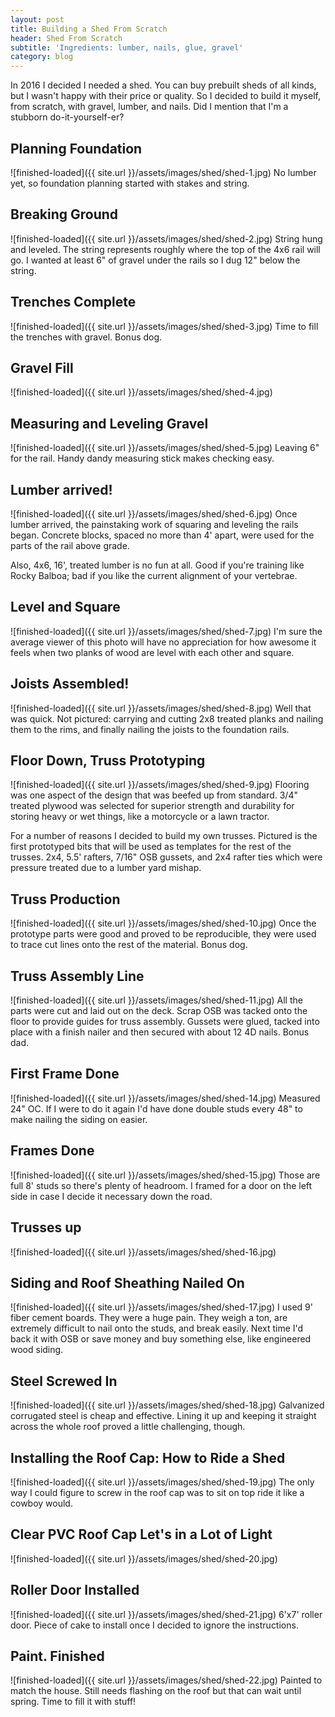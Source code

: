 ```yaml
---
layout: post
title: Building a Shed From Scratch
header: Shed From Scratch
subtitle: 'Ingredients: lumber, nails, glue, gravel'
category: blog
---
```


In 2016 I decided I needed a shed. You can buy prebuilt sheds of all kinds, but I wasn't happy with their price or quality. So I decided to build it myself, from scratch, with gravel, lumber, and nails. Did I mention that I'm a stubborn do-it-yourself-er?

## Planning Foundation
![finished-loaded]({{ site.url }}/assets/images/shed/shed-1.jpg)
No lumber yet, so foundation planning started with stakes and string.

## Breaking Ground
![finished-loaded]({{ site.url }}/assets/images/shed/shed-2.jpg)
String hung and leveled. The string represents roughly where the top of the 4x6 rail will go. I wanted at least 6" of gravel under the rails so I dug 12" below the string.

## Trenches Complete
![finished-loaded]({{ site.url }}/assets/images/shed/shed-3.jpg)
Time to fill the trenches with gravel. Bonus dog.

## Gravel Fill
![finished-loaded]({{ site.url }}/assets/images/shed/shed-4.jpg)

## Measuring and Leveling Gravel
![finished-loaded]({{ site.url }}/assets/images/shed/shed-5.jpg)
Leaving 6" for the rail. Handy dandy measuring stick makes checking easy.

## Lumber arrived!
![finished-loaded]({{ site.url }}/assets/images/shed/shed-6.jpg)
Once lumber arrived, the painstaking work of squaring and leveling the rails began. Concrete blocks, spaced no more than 4' apart, were used for the parts of the rail above grade.

Also, 4x6, 16', treated lumber is no fun at all. Good if you're training like Rocky Balboa; bad if you like the current alignment of your vertebrae.

## Level and Square
![finished-loaded]({{ site.url }}/assets/images/shed/shed-7.jpg)
I'm sure the average viewer of this photo will have no appreciation for how awesome it feels when two planks of wood are level with each other and square.

## Joists Assembled!
![finished-loaded]({{ site.url }}/assets/images/shed/shed-8.jpg)
Well that was quick. Not pictured: carrying and cutting 2x8 treated planks and nailing them to the rims, and finally nailing the joists to the foundation rails.

## Floor Down, Truss Prototyping
![finished-loaded]({{ site.url }}/assets/images/shed/shed-9.jpg)
Flooring was one aspect of the design that was beefed up from standard. 3/4" treated plywood was selected for superior strength and durability for storing heavy or wet things, like a motorcycle or a lawn tractor.

For a number of reasons I decided to build my own trusses. Pictured is the first prototyped bits that will be used as templates for the rest of the trusses. 2x4, 5.5' rafters, 7/16" OSB gussets, and 2x4 rafter ties which were pressure treated due to a lumber yard mishap.

## Truss Production
![finished-loaded]({{ site.url }}/assets/images/shed/shed-10.jpg)
Once the prototype parts were good and proved to be reproducible, they were used to trace cut lines onto the rest of the material. Bonus dog.

## Truss Assembly Line
![finished-loaded]({{ site.url }}/assets/images/shed/shed-11.jpg)
All the parts were cut and laid out on the deck. Scrap OSB was tacked onto the floor to provide guides for truss assembly. Gussets were glued, tacked into place with a finish nailer and then secured with about 12 4D nails. Bonus dad.

## First Frame Done
![finished-loaded]({{ site.url }}/assets/images/shed/shed-14.jpg)
Measured 24" OC. If I were to do it again I'd have done double studs every 48" to make nailing the siding on easier.

## Frames Done
![finished-loaded]({{ site.url }}/assets/images/shed/shed-15.jpg)
Those are full 8' studs so there's plenty of headroom. I framed for a door on the left side in case I decide it necessary down the road.

## Trusses up
![finished-loaded]({{ site.url }}/assets/images/shed/shed-16.jpg)

## Siding and Roof Sheathing Nailed On
![finished-loaded]({{ site.url }}/assets/images/shed/shed-17.jpg)
I used 9' fiber cement boards. They were a huge pain. They weigh a ton, are extremely difficult to nail onto the studs, and break easily. Next time I'd back it with OSB or save money and buy something else, like engineered wood siding.

## Steel Screwed In
![finished-loaded]({{ site.url }}/assets/images/shed/shed-18.jpg)
Galvanized corrugated steel is cheap and effective. Lining it up and keeping it straight across the whole roof proved a little challenging, though.

## Installing the Roof Cap: How to Ride a Shed
![finished-loaded]({{ site.url }}/assets/images/shed/shed-19.jpg)
The only way I could figure to screw in the roof cap was to sit on top ride it like a cowboy would.

## Clear PVC Roof Cap Let's in a Lot of Light
![finished-loaded]({{ site.url }}/assets/images/shed/shed-20.jpg)

## Roller Door Installed
![finished-loaded]({{ site.url }}/assets/images/shed/shed-21.jpg)
6'x7' roller door. Piece of cake to install once I decided to ignore the instructions.

## Paint. Finished
![finished-loaded]({{ site.url }}/assets/images/shed/shed-22.jpg)
Painted to match the house. Still needs flashing on the roof but that can wait until spring. Time to fill it with stuff!